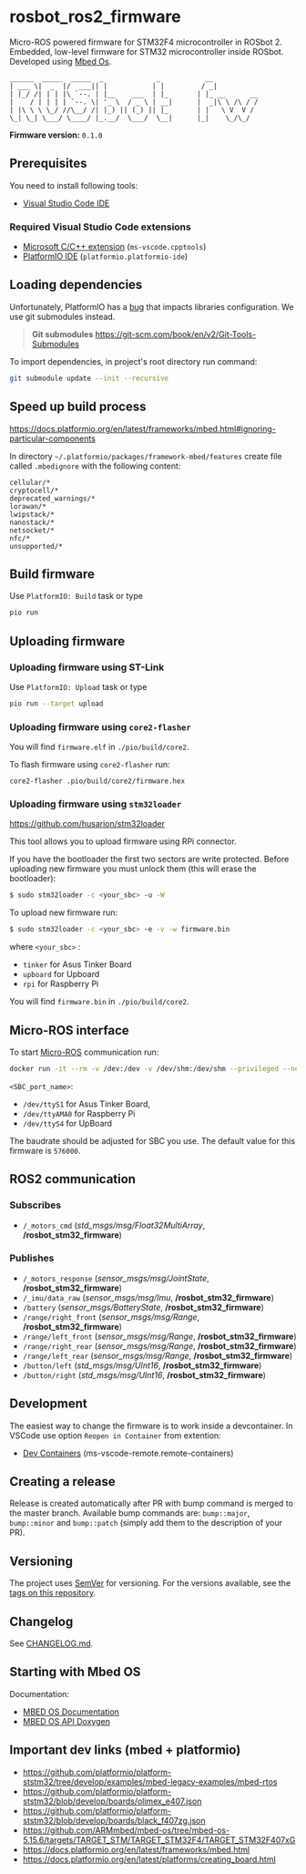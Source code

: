 # rosbot_ros2_firmware
Micro-ROS powered firmware for STM32F4 microcontroller in ROSbot 2. Embedded, low-level firmware for STM32 microcontroller inside ROSbot. Developed using [Mbed Os](https://os.mbed.com/mbed-os/).

```
______  _____  _____  _             _           __
| ___ \|  _  |/  ___|| |           | |         / _|
| |_/ /| | | |\ `--. | |__    ___  | |_       | |_ __      __
|    / | | | | `--. \| '_ \  / _ \ | __|      |  _|\ \ /\ / /
| |\ \ \ \_/ //\__/ /| |_) || (_) || |_       | |   \ V  V /
\_| \_| \___/ \____/ |_.__/  \___/  \__|      |_|    \_/\_/
```
**Firmware version:** `0.1.0`

## Prerequisites
You need to install following tools:
* [Visual Studio Code IDE](https://code.visualstudio.com/)

### Required Visual Studio Code extensions
* [Microsoft C/C++ extension](https://marketplace.visualstudio.com/items?itemName=ms-vscode.cpptools) (`ms-vscode.cpptools`)
* [PlatformIO IDE](https://marketplace.visualstudio.com/items?itemName=platformio.platformio-ide) (`platformio.platformio-ide`)


## Loading dependencies
Unfortunately, PlatformIO has a [bug](https://github.com/platformio/platform-ststm32/issues/491) that impacts libraries configuration. We use git submodules instead.

> **Git submodules**
> https://git-scm.com/book/en/v2/Git-Tools-Submodules

To import dependencies, in project's root directory run command:

```bash
git submodule update --init --recursive
```

## Speed up build process
https://docs.platformio.org/en/latest/frameworks/mbed.html#ignoring-particular-components

In directory `~/.platformio/packages/framework-mbed/features` create file called `.mbedignore` with the following content:

```
cellular/*
cryptocell/*
deprecated_warnings/*
lorawan/*
lwipstack/*
nanostack/*
netsocket/*
nfc/*
unsupported/*
```

## Build firmware
Use `PlatformIO: Build` task or type
```bash
pio run
```

## Uploading firmware

### Uploading firmware using ST-Link
Use `PlatformIO: Upload` task or type
```bash
pio run --target upload
```

### Uploading firmware using `core2-flasher`
You will find `firmware.elf` in `./pio/build/core2`.


To flash firmware using `core2-flasher` run:
```
core2-flasher .pio/build/core2/firmware.hex
```

### Uploading firmware using `stm32loader`
https://github.com/husarion/stm32loader

This tool allows you to upload firmware using RPi connector.

If you have the bootloader the first two sectors are write protected. Before uploading new firmware you must unlock them (this will erase the bootloader):

```bash
$ sudo stm32loader -c <your_sbc> -u -W
```

To upload new firmware run:
```bash
$ sudo stm32loader -c <your_sbc> -e -v -w firmware.bin
```

where `<your_sbc>` :
* `tinker` for Asus Tinker Board
* `upboard` for Upboard
* `rpi` for Raspberry Pi

You will find `firmware.bin` in `./pio/build/core2`.

## Micro-ROS interface
To start [Micro-ROS](https://micro.ros.org/) communication run:

```bash
docker run -it --rm -v /dev:/dev -v /dev/shm:/dev/shm --privileged --net=host microros/micro-ros-agent:humble serial -D <SBC_port_name>  serial -b 576000
```

`<SBC_port_name>`:
- `/dev/ttyS1` for Asus Tinker Board,
- `/dev/ttyAMA0` for Raspberry Pi
- `/dev/ttyS4` for UpBoard

The baudrate should be adjusted for SBC you use. The default value for this firmware is `576000`.

## ROS2 communication

### Subscribes
- `/_motors_cmd` (*std_msgs/msg/Float32MultiArray*, **/rosbot_stm32_firmware**)

### Publishes
- `/_motors_response` (*sensor_msgs/msg/JointState*, **/rosbot_stm32_firmware**)
- `/_imu/data_raw` (*sensor_msgs/msg/Imu*, **/rosbot_stm32_firmware**)
- `/battery` (*sensor_msgs/BatteryState*, **/rosbot_stm32_firmware**)
- `/range/right_front` (*sensor_msgs/msg/Range*, **/rosbot_stm32_firmware**)
- `/range/left_front` (*sensor_msgs/msg/Range*, **/rosbot_stm32_firmware**)
- `/range/right_rear` (*sensor_msgs/msg/Range*, **/rosbot_stm32_firmware**)
- `/range/left_rear` (*sensor_msgs/msg/Range*, **/rosbot_stm32_firmware**)
- `/button/left` (*std_msgs/msg/UInt16*, **/rosbot_stm32_firmware**)
- `/button/right` (*std_msgs/msg/UInt16*, **/rosbot_stm32_firmware**)

## Development
The easiest way to change the firmware is to work inside a devcontainer.
In VSCode use option `Reopen in Container` from extention:
- [Dev Containers](https://marketplace.visualstudio.com/items?itemName=ms-vscode-remote.remote-containers) (ms-vscode-remote.remote-containers)

## Creating a release

Release is created automatically after PR with bump command is merged to the master branch. Available bump commands are: `bump::major`, `bump::minor` and `bump::patch` (simply add them to the description of your PR).

## Versioning

The project uses [SemVer](http://semver.org/) for versioning. For the versions available, see the [tags on this repository](https://github.com/husarion/rosbot-firmware-new/tags).

## Changelog

See [CHANGELOG.md](CHANGELOG.md).

## Starting with Mbed OS

Documentation:
* [MBED OS Documentation](https://os.mbed.com/docs/v5.14/)
* [MBED OS API Doxygen](https://os.mbed.com/docs/v5.14/mbed-os-api-doxy/modules.html)


## Important dev links (mbed + platformio)
* https://github.com/platformio/platform-ststm32/tree/develop/examples/mbed-legacy-examples/mbed-rtos
* https://github.com/platformio/platform-ststm32/blob/develop/boards/olimex_e407.json
* https://github.com/platformio/platform-ststm32/blob/develop/boards/black_f407zg.json
* https://github.com/ARMmbed/mbed-os/tree/mbed-os-5.15.6/targets/TARGET_STM/TARGET_STM32F4/TARGET_STM32F407xG
* https://docs.platformio.org/en/latest/frameworks/mbed.html
* https://docs.platformio.org/en/latest/platforms/creating_board.html